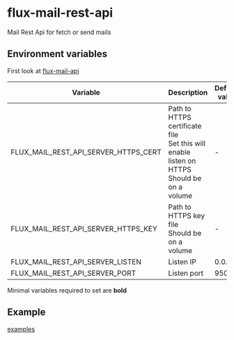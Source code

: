 # flux-mail-rest-api

Mail Rest Api for fetch or send mails

## Environment variables

First look at [flux-mail-api](https://github.com/fluxfw/flux-mail-api#environment-variables)

| Variable | Description | Default value |
| -------- | ----------- | ------------- |
| FLUX_MAIL_REST_API_SERVER_HTTPS_CERT | Path to HTTPS certificate file<br>Set this will enable listen on HTTPS<br>Should be on a volume | - |
| FLUX_MAIL_REST_API_SERVER_HTTPS_KEY | Path to HTTPS key file<br>Should be on a volume | - |
| FLUX_MAIL_REST_API_SERVER_LISTEN | Listen IP | 0.0.0.0 |
| FLUX_MAIL_REST_API_SERVER_PORT | Listen port | 9501 |

Minimal variables required to set are **bold**

## Example

[examples](examples)
